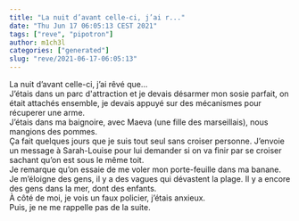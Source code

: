 ```yaml
---
title: "La nuit d’avant celle-ci, j’ai r..."
date: "Thu Jun 17 06:05:13 CEST 2021"
tags: ["reve", "pipotron"]
author: m1ch3l
categories: ["generated"]
slug: "reve/2021-06-17-06:05:13"
---
```


La nuit d’avant celle-ci, j’ai rêvé que...<br>
J’étais dans un parc d'attraction et je devais désarmer mon sosie parfait, on était attachés ensemble, je devais appuyé sur des mécanismes pour récuperer une arme.<br>
J’étais dans ma baignoire, avec Maeva (une fille des marseillais), nous mangions des pommes.<br>
Ça fait quelques jours que je suis tout seul sans croiser personne. J’envoie un message à Sarah-Louise pour lui demander si on va finir par se croiser sachant qu’on est sous le même toit.<br>
Je remarque qu’on essaie de me voler mon porte-feuille dans ma banane. Je m’éloigne des gens, il y a des vagues qui dévastent la plage. Il y a encore des gens dans la mer, dont des enfants.<br>
À côté de moi, je vois un faux policier, j’étais anxieux.<br>
Puis, je ne me rappelle pas de la suite.<br>
